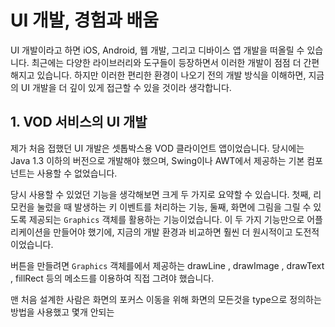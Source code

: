 # UI 개발, 경험과 배움

UI 개발이라고 하면 iOS, Android, 웹 개발, 그리고 디바이스 앱 개발을 떠올릴 수 있습니다. 최근에는 다양한 라이브러리와 도구들이 등장하면서 이러한 개발이 점점 더 간편해지고 있습니다. 하지만 이러한 편리한 환경이 나오기 전의 개발 방식을 이해하면, 지금의 UI 개발을 더 깊이 있게 접근할 수 있을 것이라 생각합니다.

## 1. VOD 서비스의 UI 개발

제가 처음 접했던 UI 개발은 셋톱박스용 VOD 클라이언트 앱이었습니다. 당시에는 Java 1.3 이하의 버전으로 개발해야 했으며, Swing이나 AWT에서 제공하는 기본 컴포넌트는 사용할 수 없었습니다.

당시 사용할 수 있었던 기능을 생각해보면 크게 두 가지로 요약할 수 있습니다. 첫째, 리모컨을 눌렀을 때 발생하는 키 이벤트를 처리하는 기능, 둘째, 화면에 그림을 그릴 수 있도록 제공되는 `Graphics` 객체를 활용하는 기능이었습니다. 이 두 가지 기능만으로 어플리케이션을 만들어야 했기에, 지금의 개발 환경과 비교하면 훨씬 더 원시적이고 도전적이었습니다.

버튼을 만들려면 `Graphics` 객체를에서 제공하는 drawLine , drawImage , drawText , fillRect 등의 메소드를 이용하여 직접 그려야 했습니다.

맨 처음 설계한 사람은 화면의 포커스 이동을 위해 화면의 모든것을 type으로 정의하는 방법을 사용했고 몇개 안되는 

